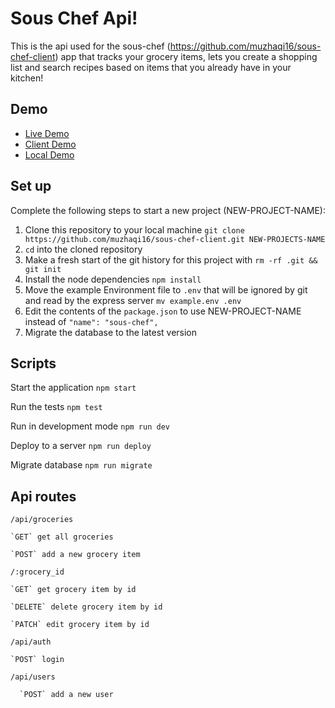 # Sous Chef Api!

This is the api used for the sous-chef (https://github.com/muzhaqi16/sous-chef-client) app that tracks your grocery items, lets you create a shopping list and search recipes based on items that you already have in your kitchen!
## Demo

- [Live Demo](https://sleepy-reaches-47839.herokuapp.com/api)
- [Client Demo](https://sous-chef.artanmuzhaqi.now.sh/)
- [Local Demo](http://localhost:8000/api)

## Set up

Complete the following steps to start a new project (NEW-PROJECT-NAME):

1. Clone this repository to your local machine `git clone https://github.com/muzhaqi16/sous-chef-client.git NEW-PROJECTS-NAME`
2. `cd` into the cloned repository
3. Make a fresh start of the git history for this project with `rm -rf .git && git init`
4. Install the node dependencies `npm install`
5. Move the example Environment file to `.env` that will be ignored by git and read by the express server `mv example.env .env`
6. Edit the contents of the `package.json` to use NEW-PROJECT-NAME instead of `"name": "sous-chef",`
7. Migrate the database to the latest version

## Scripts
  
Start the application `npm start`

Run the tests `npm test`

Run in development mode `npm run dev`

Deploy to a server `npm run deploy`

Migrate database `npm run migrate`

## Api routes

`/api/groceries`

    `GET` get all groceries
    
    `POST` add a new grocery item
    
  `/:grocery_id`
  
    `GET` get grocery item by id
    
    `DELETE` delete grocery item by id
    
    `PATCH` edit grocery item by id
    
`/api/auth`

    `POST` login 
    
`/api/users`

      `POST` add a new user
